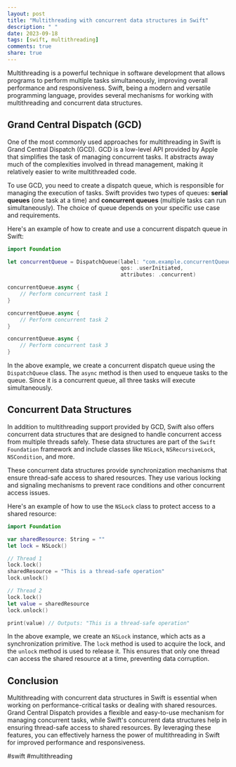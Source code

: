 ```yaml
---
layout: post
title: "Multithreading with concurrent data structures in Swift"
description: " "
date: 2023-09-18
tags: [swift, multithreading]
comments: true
share: true
---
```


Multithreading is a powerful technique in software development that allows programs to perform multiple tasks simultaneously, improving overall performance and responsiveness. Swift, being a modern and versatile programming language, provides several mechanisms for working with multithreading and concurrent data structures.

## Grand Central Dispatch (GCD)

One of the most commonly used approaches for multithreading in Swift is Grand Central Dispatch (GCD). GCD is a low-level API provided by Apple that simplifies the task of managing concurrent tasks. It abstracts away much of the complexities involved in thread management, making it relatively easier to write multithreaded code.

To use GCD, you need to create a dispatch queue, which is responsible for managing the execution of tasks. Swift provides two types of queues: **serial queues** (one task at a time) and **concurrent queues** (multiple tasks can run simultaneously). The choice of queue depends on your specific use case and requirements.

Here's an example of how to create and use a concurrent dispatch queue in Swift:

```swift
import Foundation

let concurrentQueue = DispatchQueue(label: "com.example.concurrentQueue",
                                    qos: .userInitiated,
                                    attributes: .concurrent)

concurrentQueue.async {
    // Perform concurrent task 1
}

concurrentQueue.async {
    // Perform concurrent task 2
}

concurrentQueue.async {
    // Perform concurrent task 3
}
```

In the above example, we create a concurrent dispatch queue using the `DispatchQueue` class. The `async` method is then used to enqueue tasks to the queue. Since it is a concurrent queue, all three tasks will execute simultaneously.

## Concurrent Data Structures

In addition to multithreading support provided by GCD, Swift also offers concurrent data structures that are designed to handle concurrent access from multiple threads safely. These data structures are part of the `Swift Foundation` framework and include classes like `NSLock`, `NSRecursiveLock`, `NSCondition`, and more.

These concurrent data structures provide synchronization mechanisms that ensure thread-safe access to shared resources. They use various locking and signaling mechanisms to prevent race conditions and other concurrent access issues.

Here's an example of how to use the `NSLock` class to protect access to a shared resource:

```swift
import Foundation

var sharedResource: String = ""
let lock = NSLock()

// Thread 1
lock.lock()
sharedResource = "This is a thread-safe operation"
lock.unlock()

// Thread 2
lock.lock()
let value = sharedResource
lock.unlock()

print(value) // Outputs: "This is a thread-safe operation"
```

In the above example, we create an `NSLock` instance, which acts as a synchronization primitive. The `lock` method is used to acquire the lock, and the `unlock` method is used to release it. This ensures that only one thread can access the shared resource at a time, preventing data corruption.

## Conclusion

Multithreading with concurrent data structures in Swift is essential when working on performance-critical tasks or dealing with shared resources. Grand Central Dispatch provides a flexible and easy-to-use mechanism for managing concurrent tasks, while Swift's concurrent data structures help in ensuring thread-safe access to shared resources. By leveraging these features, you can effectively harness the power of multithreading in Swift for improved performance and responsiveness.

#swift #multithreading